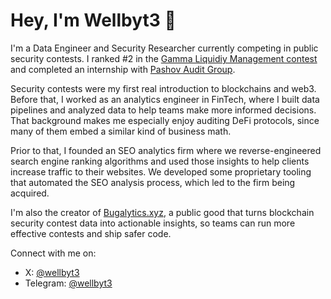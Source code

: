 # Hey, I'm Wellbyt3 👋
I'm a Data Engineer and Security Researcher currently competing in public security contests. I ranked #2 in the [Gamma Liquidiy Management contest](https://codehawks.cyfrin.io/c/2025-02-gamma/results?lt=contest&page=1&sc=reward&sj=reward&t=leaderboard) and completed an internship with [Pashov Audit Group](https://github.com/wellbyt3/wellbyt3/blob/main/wellbyt3-pashov-internship.png).

Security contests were my first real introduction to blockchains and web3. Before that, I worked as an analytics engineer in FinTech, where I built data pipelines and analyzed data to help teams make more informed decisions. That background makes me especially enjoy auditing DeFi protocols, since many of them embed a similar kind of business math.

Prior to that, I founded an SEO analytics firm where we reverse-engineered search engine ranking algorithms and used those insights to help clients increase traffic to their websites. We developed some proprietary tooling that automated the SEO analysis process, which led to the firm being acquired.

I'm also the creator of [Bugalytics.xyz](https://www.bugalytics.xyz/), a public good that turns blockchain security contest data into actionable insights, so teams can run more effective contests and ship safer code.

Connect with me on:
- X: [@wellbyt3](https://x.com/wellbyt3)
- Telegram: [@wellbyt3](https://t.me/wellbyt3)
